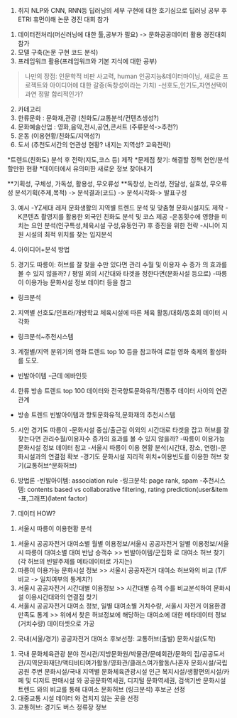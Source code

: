 1. 취지
NLP와 CNN, RNN등 딥러닝의 세부 구현에 대한 호기심으로 딥러닝 공부 후 ETRI 휴먼이해 논문 경진 대회 참가
1) 데이터전처리(머신러닝에 대한 툴,공부가 필요) -> 문화공공데이터 활용 경진대회 참가
2) 모델 구축(논문 구현 코드 분석)
3) 프레임워크 활용(프레임워크와 기본 지식에 대한 공부)
> 나만의 장점: 인문학적 비판 사고력, human 인공지능&데이터마이닝, 새로운 프로젝트와 아이디어에 대한 갈증(독창성이라는 가치) -선호도,인기도,자연선택이 과연 정말 합리적인가?

2. 카테고리
1. 한류문화 : 문화재,관광 (친화도/교통분석/컨텐츠생성?)
2. 문화예술산업 : 영화,음악,전시,공연,콘서트 (주류분석->추천?)
3. 운동 (이용현황/친화도/지역성?)
4. 도서 (추천도서간의 연관성 현황? 내지는 지역성? 교육전략)

*트렌드(친화도) 분석 후 전략(지도,코스 등) 제작
*문제점 찾기: 해결할 정책 현안/분석할만한 현황
*데이터에서 유의미한 새로운 정보 찾아내기

**기획성, 구체성, 가독성, 활용성, 무오류성
**독창성, 논리성, 전달성, 실효성, 무오류성
분석기획(주제,목적) -> 분석결과(코드) -> 분석시각화-> 발표구성

3. 예시
-YZ세대 레저 문화생활의 지역별 트렌드 분석 및 맞춤형 문화시설지도 제작
-K콘텐츠 촬영지를 활용한 외국인 친화도 분석 및 코스 제공
-운동횟수에 영향을 미치는 요인 분석(인구특성,체육시설 구성,유동인구) 후 증진을 위한 전략
-시니어 지원 시설의 최적 위치를 찾는 입지분석

4. 아이디어+분석 방법
1. 경기도 따릉이: 허브를 잘 찾을 수만 있다면 관리 수월 및 이용자 수 증가 의 효과를 볼 수 있지 않을까? / 평일 외의 시간대와 타겟을 정한다면(문화시설 등으로) -따릉이 이용가능 문화시설 정보 데이터 등을 참고
+ 링크분석
2. 지역별 선호도/인프라/개방학교 체육시설에 따른 체육 활동/대회/동호회 데이터 시각화
+ 링크분석~추천시스템
3. 계절별/지역 분위기의 영화 트렌드 top 10 등을 참고하여 로컬 영화 축제의 활성화를 도모.
+ 빈발아이템 -근데 에바인듯
4. 한류 방송 트렌드 top 100 데이터와 전국향토문화유적/전통주 데이터 사이의 연관관계
+ 방송 트렌드 빈발아이템과 향토문화유적,문화재의 추천시스템

5. 시안
경기도 따릉이
-문화시설 중심/출근길 이외의 시간대로 타겟을 잡고 허브를 잘 찾는다면 관리수월/이용자수 증가의 효과를 볼 수 있지 않을까?
-따릉이 이용가능 문화시설 정보 데이터 참고
-서울시 따릉이 이용 현황 분석(시간대, 장소, 연령)-문화시설과의 연결점 확보
-경기도 문화시설 지리적 위치+이용빈도를 이용한 허브 찾기(교통허브^문화허브)

6. 방법론
-빈발아이템: association rule
-링크분석: page rank, spam
-추천시스템: contents based vs collaborative filtering, rating prediction(user&item -표,그래프)(latent factor)

7. 데이터 HOW?
1) 서울시 따릉이 이용현황 분석
1. 서울시 공공자전거 대여소별 월별 이용정보/서울시 공공자전거 일별 이용정보/서울시 따릉이 대여소별 대여 반납 승객수 >> 빈발아이템/군집화 로 대여소 허브 찾기(각 허브의 빈발주제를 메타데이터로 가지는)
2. 따릉이 이용가능 문화시설 정보 >> 서울시 공공자전거 대여소 허브와의 비교 (T/F비교 -> 일치여부의 통계치?)
3. 서울시 공공자전거 시간대별 이용정보 >> 시간대별 승객 수를 비교분석하여 문화시설 이용시간대와의 연결점 찾기
4. 서울시 공공자전거 대여소 정보, 일별 대여소별 거치수량, 서울시 자전거 이용환경 만족도 통계 >> 위에서 찾은 허브정보에 해당하는 대여소에 대한 메타데이터 정보(거치수량) 데이터셋으로 가공
2) 국내(서울/경기) 공공자전거 대여소 후보선정: 교통허브(출발) 문화시설(도착)
1. 국내 문화체육관광 분야 전시관/지방문화원/박물관/문예회관/문화의 집/공공도서관/지역문화재단/액티비티여가활동/영화관/클래스여가활동/나혼자 문화시설/국립공원 주변 문화시설/국내 지역별 문화체육관광시설 인근 복지시설/생활편의시설/카페 및 디저트 판매시설
와
공공문화역세권, 디지털 문화역세권, 검색기반 문화시설 트렌드
와의 비교를 통해 대여소 문화허브 (링크분석) 후보군 선정
2. 대중교통 시설 데이터 와 겹치지 않는 곳을 선정
3. 교통허브: 경기도 버스 정류장 정보